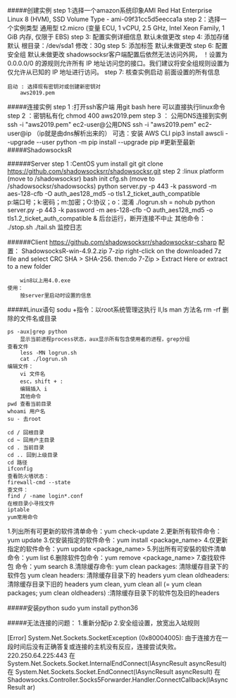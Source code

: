 
#####创建实例
    step 1:选择一个amazon系统印象AMI
        Red Hat Enterprise Linux 8 (HVM), SSD Volume Type - ami-09f31cc5d5eecca1a
    step 2：选择一个实例类型
        通用型 t2.micro (变量 ECU, 1 vCPU, 2.5 GHz, Intel Xeon Family, 1 GiB 内存, 仅限于 EBS)
    step 3: 配置实例详细信息
        默认未做更改
    step 4: 添加存储
        默认 根目录：/dev/sda1     修改：30g
    step 5: 添加标签
        默认未做更改
    step 6: 配置安全组
        默认未做更改
            shadowsocksr客户端配置后依然无法访问外网，
        ！设置为 0.0.0.0/0 的源规则允许所有 IP 地址访问您的接口。我们建议将安全组规则设置为仅允许从已知的 IP 地址进行访问。
    step 7: 核查实例启动
        前面设置的所有信息
       
    启动 : 选择现有密钥对或创建新密钥对
        aws2019.pem



#####连接实例
    step 1 :打开ssh客户端
        用git bash here 可以直接执行linux命令
    step 2 ：密钥私有化
        chmod 400 aws2019.pem
    step 3 ： 公用DNS连接到实例     
        ssh -i "aws2019.pem" ec2-user@公用DNS
        ssh -i "aws2019.pem" ec2-user@ip  （ip就是由dns解析出来的）
    可选：安装   AWS CLI
        pip3 install awscli --upgrade --user
        python -m pip install --upgrade pip #更新至最新        
#####ShadowsocksR

######Server
    step 1 :CentOS
        yum install git
        git clone https://github.com/shadowsocksrr/shadowsocksr.git
    step 2 :linux platform
        (move to /shadowsocksr)
        bash init cfg.sh
        (move to /shadowsocksr/shadowsocks)
        python server.py -p 443 -k password -m aes-128-cfb -O auth_aes128_md5 -o tls1.2_ticket_auth_compatible    
        p:端口号；k:密码；m:加密；O:协议；o：混淆
        ./logrun.sh
            = nohub python server.py -p 443 -k password -m aes-128-cfb -O auth_aes128_md5 -o tls1.2_ticket_auth_compatible &
            后台运行，断开连接不中止
    其他命令：
        ./stop.sh
        ./tail.sh   监控日志
    
   
 
######Client
    https://github.com/shadowsocksrr/shadowsocksr-csharp
    配置：
        ShadowsocksR-win-4.9.2.zip
        7-zip
            right-click on the downloaded 7z file and select CRC SHA > SHA-256.
            then:do 7-Zip > Extract Here or extract to a new folder
        
        win8以上用4.0.exe
    使用：
        按server里启动时设置的信息
    
    
    
    
#####Linux语句
    sodu +指令：以root系统管理这执行
    ll,ls
    man 方法名
    rm -rf 删除的文件名或目录
    
    ps -aux|grep python
        显示当前进程process状态，aux显示所有包含使用者的进程，grep分组
    查看文件 
        less -MN logrun.sh
        cat ./logrun.sh
    编辑文件：
        vi 文件名
        esc，shift + : 
        编辑插入 i
        其他命令
    pwd 查看当前目录  
    whoami 用户名
    su - 去root
    
    cd / 回根目录
    cd ~ 回用户主目录
    cd . 当前目录
    cd .. 回到上级目录
    cd 路径
    ifconfig
    查看防火墙状态：
    firewall-cmd --state
    查文件：
    find / -name login*.conf
    在根目录小寻找文件
    iptable
    yum常用命令
1.列出所有可更新的软件清单命令：yum check-update
2.更新所有软件命令：yum update
3.仅安装指定的软件命令：yum install <package_name>
4.仅更新指定的软件命令：yum update <package_name>
5.列出所有可安裝的软件清单命令：yum list
6.删除软件包命令：yum remove <package_name> 
7.查找软件包 命令：yum search <keyword> 
8.清除缓存命令: 
yum clean packages: 清除缓存目录下的软件包
yum clean headers: 清除缓存目录下的 headers
yum clean oldheaders: 清除缓存目录下旧的 headers
yum clean, yum clean all (= yum clean packages; yum clean oldheaders) :清除缓存目录下的软件包及旧的headers
    
    
    
    

#####安装python
    sudo yum install python36

#####无法连接的问题：
    1.重新分配ip
    2.安全组设置，放宽出入站规则
    
[Error] System.Net.Sockets.SocketException (0x80004005): 由于连接方在一段时间后没有正确答复或连接的主机没有反应，连接尝试失败。 220.250.64.225:443
   在 System.Net.Sockets.Socket.InternalEndConnect(IAsyncResult asyncResult)
   在 System.Net.Sockets.Socket.EndConnect(IAsyncResult asyncResult)
   在 Shadowsocks.Controller.Socks5Forwarder.Handler.ConnectCallback(IAsyncResult ar)
